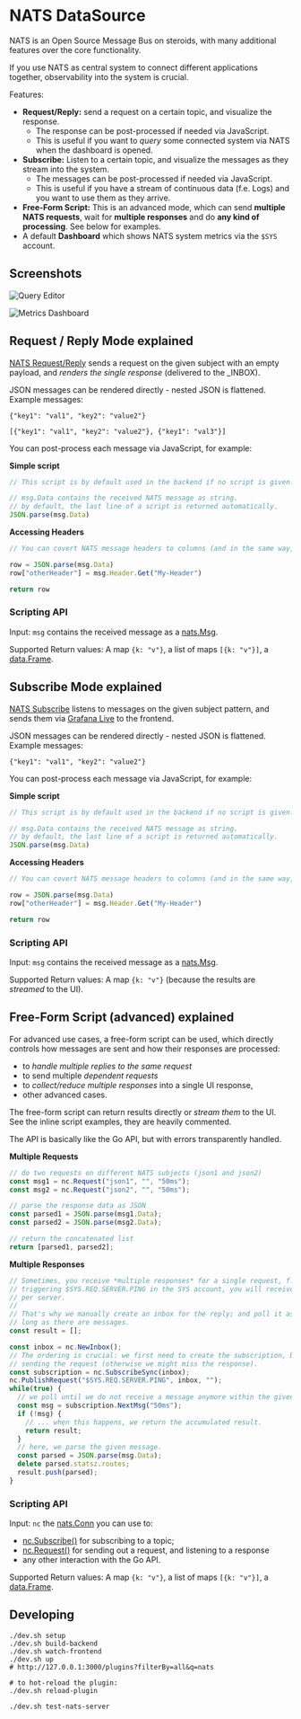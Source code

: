 # NATS DataSource

NATS is an Open Source Message Bus on steroids, with many additional features over the core functionality.

If you use NATS as central system to connect different applications together, observability into the system is
crucial.

Features:

- **Request/Reply:** send a request on a certain topic, and visualize the response.
   - The response can be post-processed if needed via JavaScript.
   - This is useful if you want to *query* some connected system via NATS when the dashboard is opened.
- **Subscribe:** Listen to a certain topic, and visualize the messages as they stream into the system.
   - The messages can be post-processed if needed via JavaScript.
   - This is useful if you have a stream of continuous data (f.e. Logs) and you want to use them as they arrive.
- **Free-Form Script:** This is an advanced mode, which can send **multiple NATS requests**, wait for **multiple responses**
  and do **any kind of processing**. See below for examples.
- A default **Dashboard** which shows NATS system metrics via the `$SYS` account.

## Screenshots

![Query Editor](./docs/query-editor.png)

![Metrics Dashboard](./docs/metrics-dashboard.png)


## Request / Reply Mode explained

[NATS Request/Reply](https://docs.nats.io/nats-concepts/core-nats/reqreply) sends a request on the given subject with
an empty payload, and *renders the single response* (delivered to the _INBOX).

JSON messages can be rendered directly - nested JSON is flattened. Example messages:

```
{"key1": "val1", "key2": "value2"}

[{"key1": "val1", "key2": "value2"}, {"key1": "val3"}]
```


You can post-process each message via JavaScript, for example:

**Simple script**

```js
// This script is by default used in the backend if no script is given.

// msg.Data contains the received NATS message as string.
// by default, the last line of a script is returned automatically.
JSON.parse(msg.Data)
```

**Accessing Headers**

```js
// You can covert NATS message headers to columns (and in the same way, do any kind of calculation)

row = JSON.parse(msg.Data)
row["otherHeader"] = msg.Header.Get("My-Header")    

return row
```


### Scripting API

Input: `msg` contains the received message as a [nats.Msg](https://pkg.go.dev/github.com/nats-io/nats.go#Msg).

Supported Return values: A map `{k: "v"}`, a list of maps `[{k: "v"}]`,
a [data.Frame](https://pkg.go.dev/github.com/grafana/grafana-plugin-sdk-go@v0.147.0/data#Frame).



## Subscribe Mode explained

[NATS Subscribe](https://docs.nats.io/nats-concepts/core-nats/pubsub) listens to messages on the given subject pattern,
and sends them via [Grafana Live](https://grafana.com/docs/grafana/latest/setup-grafana/set-up-grafana-live/) to the
frontend.

JSON messages can be rendered directly - nested JSON is flattened. Example messages:

```
{"key1": "val1", "key2": "value2"}
```

You can post-process each message via JavaScript, for example:

**Simple script**

```js
// This script is by default used in the backend if no script is given.

// msg.Data contains the received NATS message as string.
// by default, the last line of a script is returned automatically.
JSON.parse(msg.Data)
```

**Accessing Headers**

```js
// You can covert NATS message headers to columns (and in the same way, do any kind of calculation)

row = JSON.parse(msg.Data)
row["otherHeader"] = msg.Header.Get("My-Header")    

return row
```

### Scripting API

Input: `msg` contains the received message as a [nats.Msg](https://pkg.go.dev/github.com/nats-io/nats.go#Msg).

Supported Return values: A map `{k: "v"}` (because the results are *streamed* to the UI).



## Free-Form Script (advanced) explained

For advanced use cases, a free-form script can be used, which directly controls how messages
are sent and how their responses are processed:

- to *handle multiple replies to the same request*
- to send multiple *dependent requests*
- to *collect/reduce multiple responses* into a single UI response,
- other advanced cases.

The free-form script can return results directly or *stream them* to the UI. See the inline
script examples, they are heavily commented.

The API is basically like the Go API, but with errors transparently handled.

**Multiple Requests**

```js
// do two requests on different NATS subjects (json1 and json2)
const msg1 = nc.Request("json1", "", "50ms");
const msg2 = nc.Request("json2", "", "50ms");

// parse the response data as JSON
const parsed1 = JSON.parse(msg1.Data);
const parsed2 = JSON.parse(msg2.Data);

// return the concatenated list
return [parsed1, parsed2];
```

**Multiple Responses**

```js
// Sometimes, you receive *multiple responses* for a single request, f.e. when
// triggering $SYS.REQ.SERVER.PING in the SYS account, you will receive one answer
// per server.
//
// That's why we manually create an inbox for the reply; and poll it as
// long as there are messages.
const result = [];

const inbox = nc.NewInbox();
// The ordering is crucial: we first need to create the subscription, before
// sending the request (otherwise we might miss the response).
const subscription = nc.SubscribeSync(inbox);
nc.PublishRequest("$SYS.REQ.SERVER.PING", inbox, "");
while(true) {
  // we poll until we do not receive a message anymore within the given timeout.
  const msg = subscription.NextMsg("50ms");
  if (!msg) {
    // ... when this happens, we return the accumulated result.
    return result;
  }
  // here, we parse the given message.
  const parsed = JSON.parse(msg.Data);
  delete parsed.statsz.routes;
  result.push(parsed);
}
```

### Scripting API

Input: `nc` the [nats.Conn](https://pkg.go.dev/github.com/nats-io/nats.go#Conn) you can use to:

- [nc.Subscribe()](https://pkg.go.dev/github.com/nats-io/nats.go#Conn.Subscribe) for subscribing to a topic;
- [nc.Request()](https://pkg.go.dev/github.com/nats-io/nats.go#Conn.Request) for sending out a request, and listening
  to a response
- any other interaction with the Go API.

Supported Return values: A map `{k: "v"}`, a list of maps `[{k: "v"}]`,
a [data.Frame](https://pkg.go.dev/github.com/grafana/grafana-plugin-sdk-go@v0.147.0/data#Frame).

## Developing

```
./dev.sh setup
./dev.sh build-backend
./dev.sh watch-frontend
./dev.sh up
# http://127.0.0.1:3000/plugins?filterBy=all&q=nats

# to hot-reload the plugin:
./dev.sh reload-plugin

./dev.sh test-nats-server 
```

